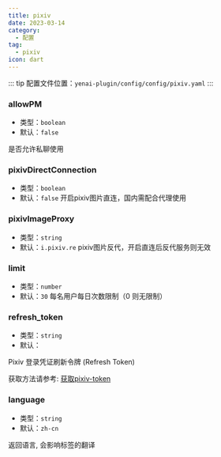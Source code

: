 ```yaml
---
title: pixiv
date: 2023-03-14
category:
  - 配置
tag:
  - pixiv
icon: dart
---
```


::: tip
配置文件位置：`yenai-plugin/config/config/pixiv.yaml`
:::

### allowPM

- 类型：`boolean`
- 默认：`false`

是否允许私聊使用


### pixivDirectConnection
- 类型：`boolean`
- 默认：`false`
开启pixiv图片直连，国内需配合代理使用

### pixivImageProxy
- 类型：`string`
- 默认：`i.pixiv.re`
pixiv图片反代，开启直连后反代服务则无效

### limit
- 类型：`number`
- 默认：`30`
每名用户每日次数限制（0 则无限制）

### refresh_token
- 类型：`string`
- 默认：` `

Pixiv 登录凭证刷新令牌 (Refresh Token)

获取方法请参考: [获取pixiv-token](../help.md#获取pixiv-token)

### language 
- 类型：`string`
- 默认：`zh-cn`

返回语言, 会影响标签的翻译
